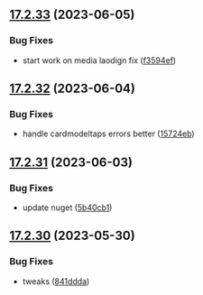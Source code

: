 ## [17.2.33](https://github.com/phandcock/GrampsView/compare/v17.2.32...v17.2.33) (2023-06-05)


### Bug Fixes

* start work on media laodign fix ([f3594ef](https://github.com/phandcock/GrampsView/commit/f3594efb2bbf00cb5768580b486000f27ec684dd))



## [17.2.32](https://github.com/phandcock/GrampsView/compare/v17.2.31...v17.2.32) (2023-06-04)


### Bug Fixes

* handle cardmodeltaps errors better ([15724eb](https://github.com/phandcock/GrampsView/commit/15724eba8ed5457c70662ffa1629ae24a538c515))



## [17.2.31](https://github.com/phandcock/GrampsView/compare/v17.2.30...v17.2.31) (2023-06-03)


### Bug Fixes

* update nuget ([5b40cb1](https://github.com/phandcock/GrampsView/commit/5b40cb1c8f6b72316ee231cf71c04ad9807e9173))



## [17.2.30](https://github.com/phandcock/GrampsView/compare/v17.2.29...v17.2.30) (2023-05-30)


### Bug Fixes

* tweaks ([841ddda](https://github.com/phandcock/GrampsView/commit/841dddaaacbdb2233a5b29d3bf63c7b71242d8d0))




